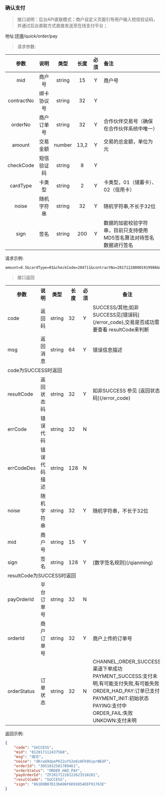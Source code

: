 
### 确认支付
> 接口说明：后台API直联模式；商户自定义页面引导用户输入短信验证码，并通过后台直联方式直接发送至在线支付平台；

地址:[环境](/tech)/quick/order/pay


> 请求参数:

| 参数 | 说明 | 类型 | 长度 | 必须 | 备注 |
|:-----:|:--------:|:------:|:-------:|:------:|:---------------|
|mid|				商户号|		 string|	15|		Y|	商户号|
|contractNo|			绑卡协议号|	 string|	32|		Y|
|orderNo|			商户订单号|	 string|	32|		Y|	合作伙伴交易号（确保在合作伙伴系统中唯一）|
|amount|	交易金额|number|	13,2|		Y|	交易的总金额，单位为元|
|checkCode|	短信验证码|string|	8|		Y||
|cardType|	卡类型|string|	2|		Y|卡类型，01（储蓄卡）、02（信用卡）|
|noise|				随机字符串|	string|		32|		Y|	随机字符串,不长于32位|
|sign|				签名	|		string|		200|	Y|数据的加密校验字符串，目前只支持使用MD5签名算法对待签名数据进行签名|

请求示例:
```
amount=0.5&cardType=01&checkCode=204711&contractNo=201712280001919988&mid=812017112437568&noise=be5a62a854294b3d95e6d4796eceb5d3&orderNo=1204029627436491&sign=B7AFD84F5D91AF852A8ADBEACF97EE64
```


> 接口返回

<table>
    <tr>
        <th>参数</th>
        <th>说明</th>
        <th>类型</th>
        <th>长度</th>
        <th>必须</th>
        <th>备注</th>
    </tr>
    <tr>
        <td>code</td>
        <td>返回码</td>
        <td>string</td>
        <td>32</td>
        <td>Y</td>
        <td>SUCCESS/其他;如非SUCCESS见[错误码](/error_code),交易是否成功需要查看 resultCode来判断</td>
    </tr>
    <tr>
        <td>msg</td>
        <td>返回消息</td>
        <td>string</td>
        <td>64</td>
        <td>Y</td>
        <td>错误信息描述</td>
    </tr>
    <tr>
        <td colspan="6">code为SUCCESS时返回</td>
    </tr>
    <tr>
        <td>resultCode</td>
        <td>返回状态码</td>
        <td>string</td>
        <td>32</td>
        <td>Y</td>
        <td>如非SUCCESS 参见 [返回状态码](/error_code)</td>
    </tr>
    <tr>
        <td>errCode</td>
        <td>错误代码</td>
        <td>string</td>
        <td>32</td>
        <td>N</td>
        <td></td>
    </tr>
    <tr>
        <td>errCodeDes</td>
        <td>错误代码描述</td>
        <td>string</td>
        <td>128</td>
        <td>N</td>
        <td></td>
    </tr>
    <tr>
        <td>noise</td>
        <td>随机字符串</td>
        <td>string</td>
        <td>32</td>
        <td>Y</td>
        <td>随机字符串，不长于32位</td>
    </tr>
    <tr>
        <td>mid</td>
        <td>商户号</td>
        <td>string</td>
        <td>15</td>
        <td>Y</td>
        <td></td>
    </tr>
    <tr>
        <td>sign</td>
        <td>签名</td>
        <td>string</td>
        <td>128</td>
        <td>Y</td>
        <td>[数字签名规则](/qianming)</td>
    </tr>
    <tr>
        <td colspan="6">resultCode为SUCCESS时返回</td>
    </tr>
    <tr>
        <td>payOrderId</td>
        <td>平台订单号</td>
        <td>string</td>
        <td>32</td>
        <td>N</td>
        <td></td>
    </tr>
    <tr>
        <td>orderId</td>
        <td>商户订单号</td>
        <td>string</td>
        <td>32</td>
        <td>Y</td>
        <td>商户上传的订单号</td>
    </tr>
    <tr>
        <td>orderStatus</td>
        <td>订单状态</td>
        <td>string</td>
        <td>32</td>
        <td>N</td>
        <td>
            CHANNEL_ORDER_SUCCESS:渠道下单成功</br>
            PAYMENT_SUCCESS:支付未明,有可能支付失败,有可能失败</br>
            ORDER_HAD_PAY:订单已支付</br>
            PAYMENT_INIT:初始状态</br>
            PAYING:支付中</br>
            ORDER_FAIL:失败</br>
            UNKOWN:支付未明</br>
        </td>
    </tr>
</table>

返回示例:
```json
{
    "code": "SUCCESS",
    "mid": "812017112437568",
    "msg": "成功",
    "noise": "dKrwG9dpeP6I2uYS2e6zAFk95zprWEdF",
    "orderId": "3051032581709461",
    "orderStatus": "ORDER_HAD_PAY",
    "payOrderId": "ZF20171228122623518201",
    "resultCode": "SUCCESS",
    "sign": "861D0B07D136A96F6D93854EEF91763E"
}
```
